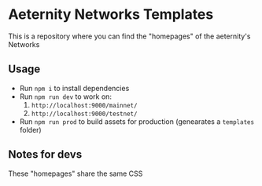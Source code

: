 # Aeternity Networks Templates
This is a repository where you can find the "homepages" of the aeternity's Networks

## Usage
- Run `npm i` to install dependencies
- Run `npm run dev` to work on:
  1. `http://localhost:9000/mainnet/`
  2. `http://localhost:9000/testnet/`
- Run `npm run prod` to build assets for production (genearates a `templates` folder)

## Notes for devs
These "homepages" share the same CSS
